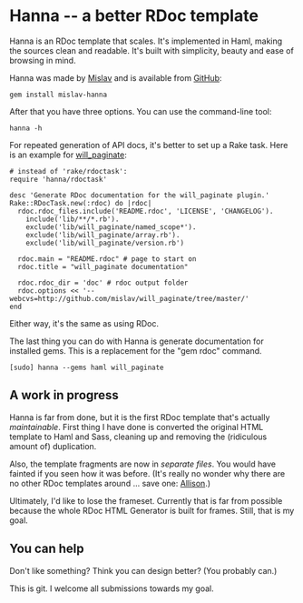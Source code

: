 # Hanna -- a better RDoc template

Hanna is an RDoc template that scales. It's implemented in Haml, making the
sources clean and readable. It's built with simplicity, beauty and ease of
browsing in mind.

Hanna was made by [Mislav][] and is available from [GitHub][]:

    gem install mislav-hanna

After that you have three options. You can use the command-line tool:

    hanna -h

For repeated generation of API docs, it's better to set up a Rake task. Here is
an example for [will_paginate][]:

    # instead of 'rake/rdoctask':
    require 'hanna/rdoctask'
    
    desc 'Generate RDoc documentation for the will_paginate plugin.'
    Rake::RDocTask.new(:rdoc) do |rdoc|
      rdoc.rdoc_files.include('README.rdoc', 'LICENSE', 'CHANGELOG').
        include('lib/**/*.rb').
        exclude('lib/will_paginate/named_scope*').
        exclude('lib/will_paginate/array.rb').
        exclude('lib/will_paginate/version.rb')
      
      rdoc.main = "README.rdoc" # page to start on
      rdoc.title = "will_paginate documentation"
      
      rdoc.rdoc_dir = 'doc' # rdoc output folder
      rdoc.options << '--webcvs=http://github.com/mislav/will_paginate/tree/master/'
    end
    
Either way, it's the same as using RDoc.

The last thing you can do with Hanna is generate documentation for installed
gems. This is a replacement for the "gem rdoc" command.

    [sudo] hanna --gems haml will_paginate

## A work in progress

Hanna is far from done, but it is the first RDoc template that's actually
_maintainable_.  First thing I have done is converted the original HTML
template to Haml and Sass, cleaning up and removing the (ridiculous amount of)
duplication.

Also, the template fragments are now in _separate files_. You would have
fainted if you seen how it was before. (It's really no wonder why there are no
other RDoc templates around ... save one: [Allison][].)

Ultimately, I'd like to lose the frameset. Currently that is far from possible
because the whole RDoc HTML Generator is built for frames. Still, that is my
goal.

## You can help

Don't like something? Think you can design better? (You probably can.)

This is git. I welcome all submissions towards my goal.


[GitHub]: http://gems.github.com/ "GitHub gem source"
[will_paginate]: http://github.com/mislav/will_paginate
[Mislav]: http://mislav.caboo.se/ "Mislav Marohnić"
[Allison]: http://blog.evanweaver.com/files/doc/fauna/allison/ "A modern, pretty RDoc template"
